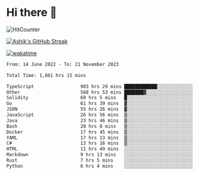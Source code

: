 # Hi there 👋

![HitCounter](https://hits.seeyoufarm.com/api/count/incr/badge.svg?url=https%3A%2F%2Fgithub.com%2Fashrhmn1212%2Fhit-counter)

<!-- ![Contribution Graph](https://github-readme-activity-graph.cyclic.app/graph?username=ashrhmn) -->


<!-- [![Top Langs](https://github-readme-stats.vercel.app/api/top-langs/?username=ashrhmn&layout=compact&theme=synthwave&langs_count=10&card_width=445)](https://github.com/anuraghazra/github-readme-stats) -->

[![Ashik's GitHub Streak](https://github-readme-streak-stats.herokuapp.com/?user=ashrhmn&theme=blood&fire=DD7F1C&background=151515&dates=9f9f9f&border=DD2727)](https://git.io/streak-stats)

<!-- ![Ashik's GitHub stats](https://github-readme-stats.vercel.app/api/?username=ashrhmn&show_icons=true&title_color=fff&icon_color=79ff97&text_color=9f9f9f&bg_color=151515) -->

[![wakatime](https://wakatime.com/badge/user/3df86613-ba63-4631-8e65-0ff18e7becad.svg)](https://wakatime.com/@3df86613-ba63-4631-8e65-0ff18e7becad)

<!--START_SECTION:waka-->

```txt
From: 14 June 2022 - To: 21 November 2023

Total Time: 1,861 hrs 15 mins

TypeScript                 903 hrs 29 mins ████████████░░░░░░░░░░░░░   48.54 %
Other                      568 hrs 53 mins ███████▓░░░░░░░░░░░░░░░░░   30.56 %
Solidity                   69 hrs 5 mins   █░░░░░░░░░░░░░░░░░░░░░░░░   03.71 %
Go                         61 hrs 39 mins  ▓░░░░░░░░░░░░░░░░░░░░░░░░   03.31 %
JSON                       55 hrs 26 mins  ▓░░░░░░░░░░░░░░░░░░░░░░░░   02.98 %
JavaScript                 26 hrs 56 mins  ▒░░░░░░░░░░░░░░░░░░░░░░░░   01.45 %
Java                       23 hrs 46 mins  ▒░░░░░░░░░░░░░░░░░░░░░░░░   01.28 %
Bash                       20 hrs 8 mins   ▒░░░░░░░░░░░░░░░░░░░░░░░░   01.08 %
Docker                     17 hrs 45 mins  ▒░░░░░░░░░░░░░░░░░░░░░░░░   00.95 %
YAML                       17 hrs 13 mins  ▒░░░░░░░░░░░░░░░░░░░░░░░░   00.93 %
C#                         13 hrs 16 mins  ▒░░░░░░░░░░░░░░░░░░░░░░░░   00.71 %
HTML                       11 hrs 49 mins  ░░░░░░░░░░░░░░░░░░░░░░░░░   00.64 %
Markdown                   9 hrs 13 mins   ░░░░░░░░░░░░░░░░░░░░░░░░░   00.50 %
Rust                       7 hrs 5 mins    ░░░░░░░░░░░░░░░░░░░░░░░░░   00.38 %
Python                     6 hrs 4 mins    ░░░░░░░░░░░░░░░░░░░░░░░░░   00.33 %
```

<!--END_SECTION:waka-->


<!--### Most Used Languages
<img src="https://wakatime.com/share/@ashrhmn/24ecb986-5bf8-4607-af7f-0aab08908d8c.png" />

### Favourite Tools
<img src="https://wakatime.com/share/@ashrhmn/f4e08015-f3bc-460a-9228-95a3ba11c604.png" />-->
